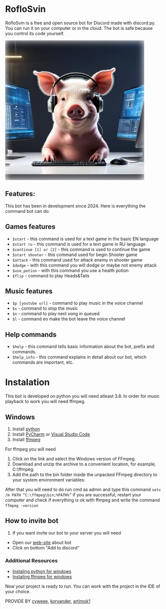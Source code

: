 # RofloSvin

RofloSvin is a free and open source bot for Discord made with discord.py. You can run it on your computer or in the cloud. The bot is safe because you control its code yourself.

![doc-svin](img/doc-svin.jpg)

## Features:

This bot has been in development since 2024. Here is everything the command bot can do:

## Games features

- `$start` - this command is used for a text game in the basic EN language
- `$start ru` - this command is used for a text game in RU language
- `$continue [1] or [2]` - this command is used to continue the game
- `$start shooter` - this command used for begin Shooter game
- `$attack` - this command used for attack enemy in shooter game
- `$dodge` - with this command you will dodge or maybe not enemy attack
- `$use_potion` - with this command you use a health potion
- `$flip` - command to play Heads&Tails

## Music features

- `$p [youtube url]` - command to play music in the voice channel
- `$s` - command to stop the music
- `$n` - command to play next song in queued
- `$l` - command еo make the bot leave the voice channel

## Help commands

- `$help` - this command tells basic information about the bot, prefix and commands.
- `$help_info` - this command explains in detail about our bot, which commands are important, etc.


# Instalation

This bot is developed on python you will need atleast 3.8. In order for music playback to work you will need ffmpeg.

## Windows

1. Install [python](https://www.python.org/downloads/)
2. Install [PyCharm](https://www.jetbrains.com/pycharm/) or [Visual Studio Code](https://code.visualstudio.com/download)
3. Install [ffmpeg](https://www.ffmpeg.org/download.html)

For ffmpeg you will need

1. Click on the link and select the Windows version of FFmpeg.
2. Download and unzip the archive to a convenient location, for example, C:\ffmpeg.
3. Add the path to the bin folder inside the unpacked FFmpeg directory to your system environment variables:

After that you will need to do run cmd as admin and type this command `setx /m PATH “C:\ffmpeg\bin;%PATH%”`
if you are successful, restart your computer and check if everything is ok with ffmpeg and write the command `ffmpeg -version`

## How to invite bot

1. If you want invite our bot to your server you will need
- Open our [web-site]() about bot
- Click on bottom "Add  to discord"


### Additional Resources

- [Instaling python for windows](https://docs.python.org/3/using/windows.html)
- [Instaling ffmpeg for windows](https://www.geeksforgeeks.org/how-to-install-ffmpeg-on-windows/)



Now your project is ready to run. You can work with the project in the IDE of your choice.



PROVIDE BY [cyweee](https://github.com/cyweee), [korvander](https://github.com/KoRvAndeR), [artimok1](https://github.com/Artimok1)

